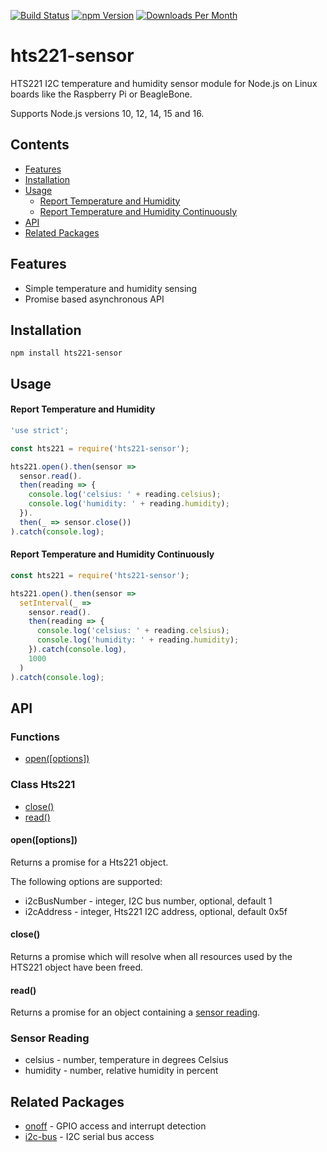 [![Build Status](https://travis-ci.org/fivdi/hts221-sensor.svg?branch=master)](https://travis-ci.org/fivdi/hts221-sensor)
[![npm Version](http://img.shields.io/npm/v/hts221-sensor.svg)](https://www.npmjs.com/package/hts221-sensor)
[![Downloads Per Month](http://img.shields.io/npm/dm/hts221-sensor.svg)](https://www.npmjs.com/package/hts221-sensor)

# hts221-sensor

HTS221 I2C temperature and humidity sensor module for Node.js on Linux boards
like the Raspberry Pi or BeagleBone.

Supports Node.js versions 10, 12, 14, 15 and 16.

## Contents

 * [Features](#features)
 * [Installation](#installation)
 * [Usage](#usage)
   * [Report Temperature and Humidity](#report-temperature-and-humidity)
   * [Report Temperature and Humidity Continuously](#report-temperature-and-humidity-continuously)
 * [API](#api)
 * [Related Packages](#related-packages)

## Features

 * Simple temperature and humidity sensing
 * Promise based asynchronous API

## Installation

```
npm install hts221-sensor
```

## Usage

#### Report Temperature and Humidity

```js
'use strict';

const hts221 = require('hts221-sensor');

hts221.open().then(sensor =>
  sensor.read().
  then(reading => {
    console.log('celsius: ' + reading.celsius);
    console.log('humidity: ' + reading.humidity);
  }).
  then(_ => sensor.close())
).catch(console.log);
```

#### Report Temperature and Humidity Continuously

```js
const hts221 = require('hts221-sensor');

hts221.open().then(sensor =>
  setInterval(_ =>
    sensor.read().
    then(reading => {
      console.log('celsius: ' + reading.celsius);
      console.log('humidity: ' + reading.humidity);
    }).catch(console.log),
    1000
  )
).catch(console.log);
```

## API

### Functions

- [open([options])](#openoptions)

### Class Hts221

- [close()](#close)
- [read()](#read)

#### open([options])
Returns a promise for a Hts221 object.

The following options are supported:
- i2cBusNumber - integer, I2C bus number, optional, default 1
- i2cAddress - integer, Hts221 I2C address, optional, default 0x5f

#### close()
Returns a promise which will resolve when all resources used by the HTS221
object have been freed.

#### read()
Returns a promise for an object containing a
[sensor reading](#sensor-reading).

### Sensor Reading
- celsius - number, temperature in degrees Celsius
- humidity - number, relative humidity in percent

## Related Packages

- [onoff](https://github.com/fivdi/onoff) - GPIO access and interrupt detection
- [i2c-bus](https://github.com/fivdi/i2c-bus) - I2C serial bus access

